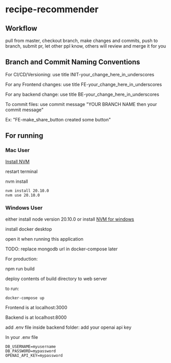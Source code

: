 # recipe-recommender

## Workflow

pull from master, checkout branch, make changes and commits, push to branch, submit pr, let other ppl know, others will review and merge it for you

## Branch and Commit Naming Conventions

For CI/CD/Versioning: use title INIT-your_change_here_in_underscores

For any Frontend changes: use title FE-your_change_here_in_underscores

For any backend change: use title BE-your_change_here_in_underscores

To commit files: use commit message "YOUR BRANCH NAME then your commit message"

Ex: "FE-make_share_button created some button"

## For running
### Mac User

[Install NVM](https://github.com/nvm-sh/nvm#installing-and-updating)

restart terminal

nvm install

```
nvm install 20.10.0
nvm use 20.10.0
```
### Windows User
either install node version 20.10.0
or install [NVM for windows](https://github.com/coreybutler/nvm-windows)

install docker desktop

open it when running this application

TODO: replace mongodb url in docker-compose later

For production:

npm run build

deploy contents of build directory to web server

to run:

```
docker-compose up
```

Frontend is at localhost:3000

Backend is at localhost:8000

add .env file inside backend folder:
add your openai api key

In your .env file
```
DB_USERNAME=myusername
DB_PASSWORD=mypassword
OPENAI_API_KEY=mypassword
```